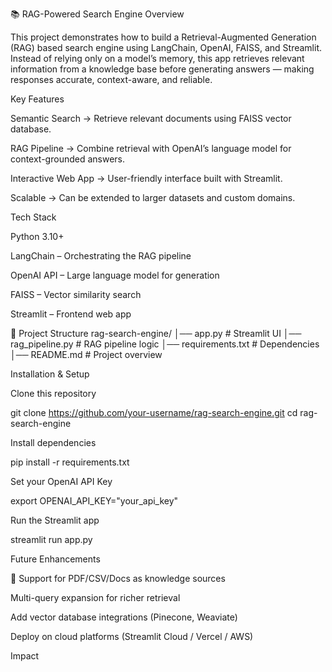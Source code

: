📚 RAG-Powered Search Engine
 Overview

This project demonstrates how to build a Retrieval-Augmented Generation (RAG) based search engine using LangChain, OpenAI, FAISS, and Streamlit.
Instead of relying only on a model’s memory, this app retrieves relevant information from a knowledge base before generating answers — making responses accurate, context-aware, and reliable.

 Key Features

 Semantic Search → Retrieve relevant documents using FAISS vector database.

 RAG Pipeline → Combine retrieval with OpenAI’s language model for context-grounded answers.

 Interactive Web App → User-friendly interface built with Streamlit.

 Scalable → Can be extended to larger datasets and custom domains.

 Tech Stack

Python 3.10+

LangChain – Orchestrating the RAG pipeline

OpenAI API – Large language model for generation

FAISS – Vector similarity search

Streamlit – Frontend web app

📂 Project Structure
rag-search-engine/
│── app.py              # Streamlit UI
│── rag_pipeline.py     # RAG pipeline logic
│── requirements.txt    # Dependencies
│── README.md           # Project overview

 Installation & Setup

Clone this repository

git clone https://github.com/your-username/rag-search-engine.git
cd rag-search-engine


Install dependencies

pip install -r requirements.txt


Set your OpenAI API Key

export OPENAI_API_KEY="your_api_key"


Run the Streamlit app

streamlit run app.py

Future Enhancements

📑 Support for PDF/CSV/Docs as knowledge sources

 Multi-query expansion for richer retrieval

 Add vector database integrations (Pinecone, Weaviate)

 Deploy on cloud platforms (Streamlit Cloud / Vercel / AWS)

 Impact

